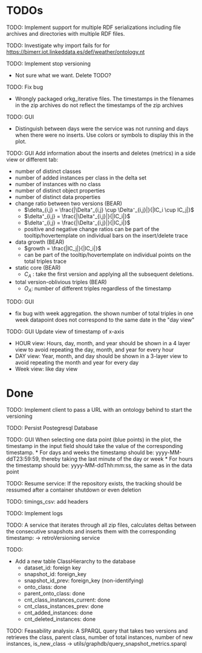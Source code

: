 # TODOs
TODO: Implement support for multiple RDF serializations including file archives and directories with multiple RDF files.

TODO: Investigate why import fails for for https://bimerr.iot.linkeddata.es/def/weather/ontology.nt

TODO: Implement stop versioning
* Not sure what we want. Delete TODO?

TODO: Fix bug
* Wrongly packaged orkg_iterative files. The timestamps in the filenames in the zip archives do not reflect the timestamps of the zip archives

TODO: GUI
* Distinguish between days were the service was not running and days when there were no inserts. Use colors or symbols to display this in the plot.

TODO: GUI
Add information about the inserts and deletes (metrics) in a side view or different tab:
* number of distinct classes
* number of added instances per class in the delta set
* number of instances with no class
* number of distinct object properties
* number of distinct data properties
* change ratio between two versions (BEAR)
    * $\delta_{i,j} = \frac{|\Delta⁺_{i,j} \cup \Delta⁻_{i,j}|}{|IC_i \cup IC_j|}$
    * $\delta⁺_{i,j} = \frac{|\Delta⁺_{i,j}|}{|IC_i|}$
    * $\delta⁻_{i,j} = \frac{|\Delta⁻_{i,j}|}{|IC_i|}$
    * positive and negative change ratios can be part of the tooltip/hovertemplate on individual bars on the insert/delete trace
* data growth  (BEAR)
    * $growth = \frac{|IC_j|}{|IC_i|}$
    * can be part of the tooltip/hovertemplate on individual points on the total triples trace
* static core (BEAR)
    * $C_A$ : take the first version and applying all the subsequent deletions.
* total version-oblivious triples  (BEAR)
    * $O_A$: number of different triples regardless of the timestamp


TODO: GUI
* fix bug with week aggregation. the shown number of total triples in one week datapoint does not correspond to the same date in the "day view"

TODO: GUI
Update view of timestamp of x-axis
* HOUR view: Hours, day, month, and year should be shown in a 4 layer view to avoid repeating the day, month, and year for every hour
* DAY view: Year, month, and day should be shown in a 3-layer view to avoid repeating the month and year for every day
* Week view: like day view

# Done
TODO: Implement client to pass a URL with an ontology behind to start the versioning

TODO: Persist Postegresql Database

TODO: GUI
When selecting one data point (blue points) in the plot, the timestamp in the input field should take the value of the corresponding timestamp. 
    * For days and weeks the timestamp should be: yyyy-MM-ddT23:59:59, thereby taking the last minute of the day or week
    * For hours the timestamp should be: yyyy-MM-ddThh:mm:ss, the same as in the data point

TODO: Resume service: If the repository exists, the tracking should be ressumed after a container shutdown or even deletion

TODO: timings_csv: add headers

TODO: Implement logs

TODO: A service that iterates through all zip files, 
calculates deltas between the consecutive snapshots 
and inserts them with the corresponding timestamp: -> retroVersioning service

TODO: 
* Add a new table ClassHierarchy to the database
    * dataset_id: foreign key
    * snapshot_id: foreign_key
    * snapshot_id_prev: foreign_key (non-identifying)
    * onto_class: done
    * parent_onto_class: done
    * cnt_class_instances_current: done
    * cnt_class_instances_prev: done
    * cnt_added_instances: done
    * cnt_deleted_instances: done

TODO: Feasability analysis: A SPARQL query that takes two 
versions and retrieves the class, parent class, number of total instances, 
number of new instances, is_new_class -> utils/graphdb/query_snapshot_metrics.sparql

